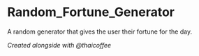 # Random_Fortune_Generator
A random generator that gives the user their fortune for the day.

*Created alongside with @thaicoffee*
